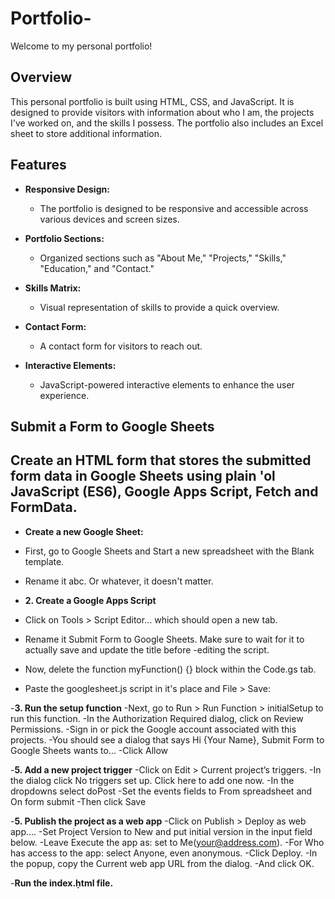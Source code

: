 # Portfolio-

Welcome to my personal portfolio!

## Overview

This personal portfolio is built using HTML, CSS, and JavaScript. It is designed to provide visitors with information about who I am, the projects I've worked on, and the skills I possess. The portfolio also includes an Excel sheet to store additional information.

## Features

- **Responsive Design:**
  - The portfolio is designed to be responsive and accessible across various devices and screen sizes.

- **Portfolio Sections:**
  - Organized sections such as "About Me," "Projects," "Skills," "Education," and "Contact."

- **Skills Matrix:**
  - Visual representation of skills to provide a quick overview.

- **Contact Form:**
  - A contact form for visitors to reach out.

- **Interactive Elements:**
  - JavaScript-powered interactive elements to enhance the user experience.

## Submit a Form to Google Sheets 


## Create an HTML form that stores the submitted form data in Google Sheets using plain 'ol JavaScript (ES6), Google Apps Script, Fetch and FormData.
- **Create a new Google Sheet:**
 - First, go to Google Sheets and Start a new spreadsheet with the Blank template.
 - Rename it abc. Or whatever, it doesn't matter.

- **2. Create a Google Apps Script**
 - Click on Tools > Script Editor… which should open a new tab.
 - Rename it Submit Form to Google Sheets. Make sure to wait for it to actually save and update the title before -editing the script.
 - Now, delete the function myFunction() {} block within the Code.gs tab.
 - Paste the googlesheet.js script in it's place and File > Save:

-**3. Run the setup function**
-Next, go to Run > Run Function > initialSetup to run this function.
-In the Authorization Required dialog, click on Review Permissions.
-Sign in or pick the Google account associated with this projects.
-You should see a dialog that says Hi {Your Name}, Submit Form to Google Sheets wants to...
-Click Allow

-**5. Add a new project trigger**
-Click on Edit > Current project’s triggers.
-In the dialog click No triggers set up. Click here to add one now.
-In the dropdowns select doPost
-Set the events fields to From spreadsheet and On form submit
-Then click Save

-**5. Publish the project as a web app**
-Click on Publish > Deploy as web app….
-Set Project Version to New and put initial version in the input field below.
-Leave Execute the app as: set to Me(your@address.com).
-For Who has access to the app: select Anyone, even anonymous.
-Click Deploy.
-In the popup, copy the Current web app URL from the dialog.
-And click OK.

-**Run the index.ḥtml file.**
